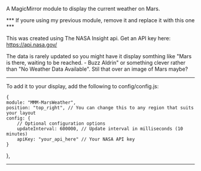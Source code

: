 A MagicMirror module to display the current weather on Mars. 

*** If youre using my previous module, remove it and replace it with this one ***

This was created using The NASA Insight api. Get an API key here: https://api.nasa.gov/

The data is rarely updated so you might have it display somthing like "Mars is there, waiting to be reached. - Buzz Aldrin" or something clever rather than "No Weather Data Available". Stil that over an image of Mars maybe?

______________

To add it to your display, add the following to config/config.js:

    {
    module: "MMM-MarsWeather",
    position: "top_right", // You can change this to any region that suits your layout
    config: {
        // Optional configuration options
        updateInterval: 600000, // Update interval in milliseconds (10 minutes)
        apiKey: "your_api_here" // Your NASA API key
    }
},
  
_______________
